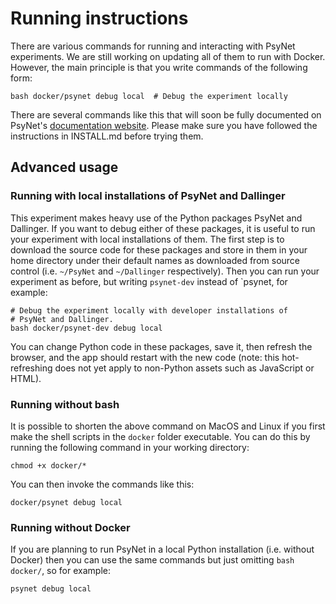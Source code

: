 # Running instructions

There are various commands for running and interacting with PsyNet experiments.
We are still working on updating all of them to run with Docker. However, the
main principle is that you write commands of the following form:

```shell
bash docker/psynet debug local  # Debug the experiment locally
```

There are several commands like this that will soon be fully documented on PsyNet's 
[documentation website](https://psynetdev.gitlab.io/PsyNet).
Please make sure you have followed the instructions in INSTALL.md before trying them.

## Advanced usage

### Running with local installations of PsyNet and Dallinger

This experiment makes heavy use of the Python packages PsyNet and Dallinger.
If you want to debug either of these packages, it is useful to run your 
experiment with local installations of them. The first step is to 
download the source code for these packages and store in them in your 
home directory under their default names as downloaded from source control
(i.e. `~/PsyNet` and `~/Dallinger` respectively). Then you can run your 
experiment as before, but writing `psynet-dev` instead of `psynet, 
for example:

```shell
# Debug the experiment locally with developer installations of 
# PsyNet and Dallinger.
bash docker/psynet-dev debug local 
```

You can change Python code in these packages, save it, then refresh
the browser, and the app should restart with the new code
(note: this hot-refreshing does not yet apply to non-Python assets
such as JavaScript or HTML).

### Running without bash

It is possible to shorten the above command on MacOS and Linux if you first
make the shell scripts in the `docker` folder executable. 
You can do this by running the following command in your working directory:

```shell
chmod +x docker/*
```

You can then invoke the commands like this:

```shell
docker/psynet debug local
```

### Running without Docker

If you are planning to run PsyNet in a local Python installation (i.e. without Docker)
then you can use the same commands but just omitting `bash docker/`, so for example:

```shell
psynet debug local
```
